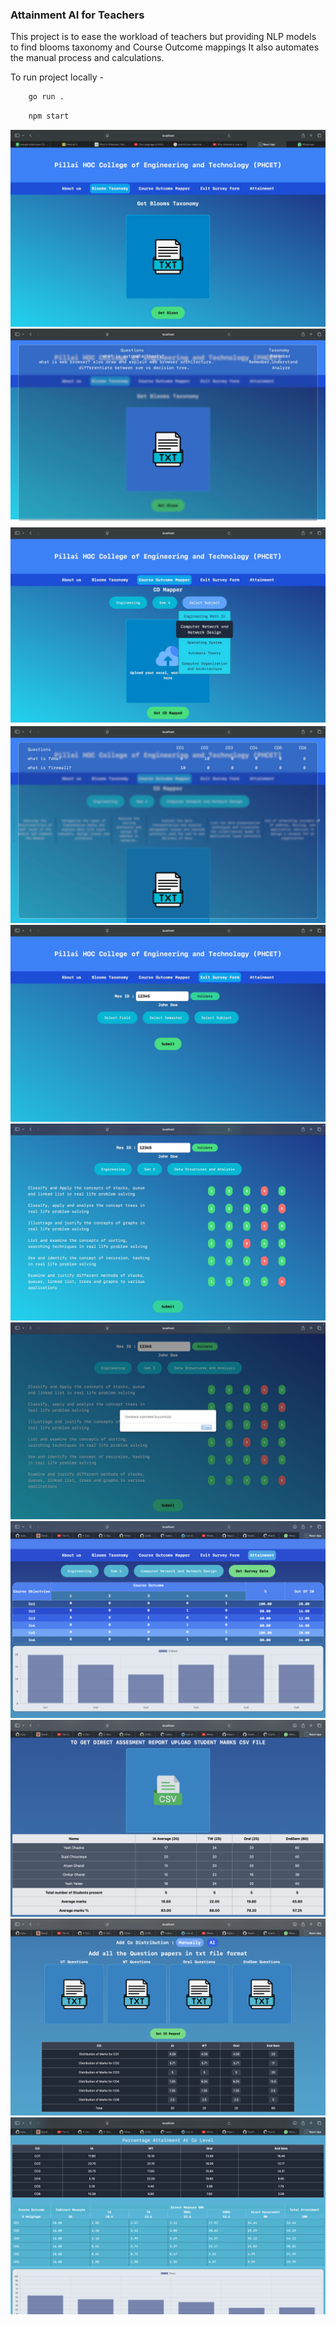 ### Attainment AI for Teachers

This project is to ease the workload of teachers but providing NLP models to find blooms taxonomy and Course Outcome mappings
It also automates the manual process and calculations.

To run project locally - 
```bash 
    go run .
```

```bash 
    npm start 
```

<img src="Images/1.jpeg">
<img src="Images/2.jpeg">
<img src="Images/3.jpeg">
<img src="Images/4.jpeg">
<img src="Images/5.jpeg">
<img src="Images/6.jpeg">
<img src="Images/7.jpeg">
<img src="Images/8.png">
<img src="Images/9.png">
<img src="Images/10.png">
<img src="Images/11.png">